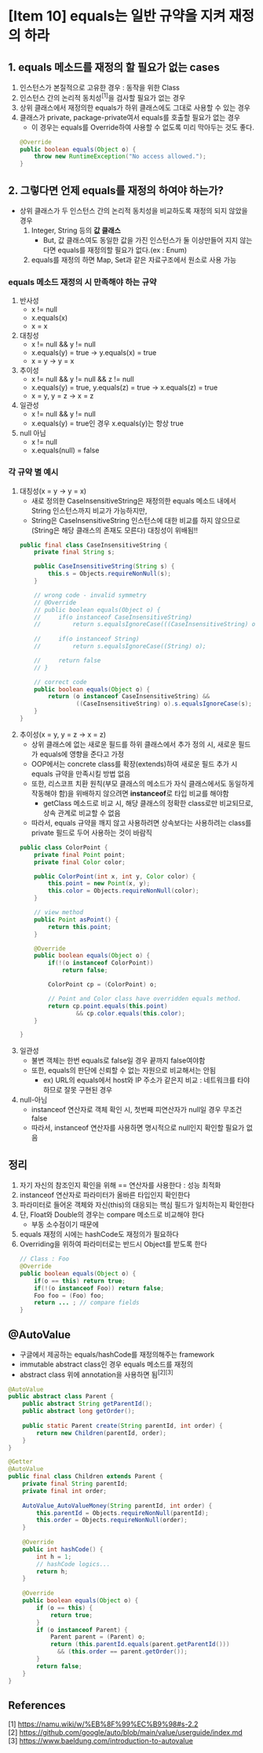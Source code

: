 # [Item 10] equals는 일반 규약을 지켜 재정의 하라
## 1. equals 메소드를 재정의 할 필요가 없는 cases
1. 인스턴스가 본질적으로 고유한 경우 : 동작을 위한 Class
2. 인스턴스 간의 논리적 동치성<sup>[1]</sup>을 검사할 필요가 없는 경우
3. 상위 클래스에서 재정의한 equals가 하위 클래스에도 그대로 사용할 수 있는 경우
4. 클래스가 private, package-private여서 equals를 호출할 필요가 없는 경우
    - 이 경우는 equals를 Override하여 사용할 수 없도록 미리 막아두는 것도 좋다.
    ```java
    @Override
    public boolean equals(Object o) {
        throw new RuntimeException("No access allowed.");
    }
    ```

## 2. 그렇다면 언제 equals를 재정의 하여야 하는가?
-  상위 클래스가 두 인스턴스 간의 논리적 동치성을 비교하도록 재정의 되지 않았을 경우
    1. Integer, String 등의 **값 클래스**
        - But, 값 클래스여도 동일한 값을 가진 인스턴스가 둘 이상만들어 지지 않는다면 equals를 재정의할 필요가 없다.(ex : Enum)
    2. equals를 재정의 하면 Map, Set과 같은 자료구조에서 원소로 사용 가능

### equals 메소드 재정의 시 만족해야 하는 규약
1. 반사성
    - x != null
    - x.equals(x)
    - x = x
2. 대칭성
    - x != null && y != null
    - x.equals(y) = true -> y.equals(x) = true
    - x = y -> y = x
3. 추이성
    - x != null && y != null && z != null
    - x.equals(y) = true, y.equals(z) = true -> x.equals(z) = true
    - x = y, y = z -> x = z
4. 일관성
    - x != null && y != null
    - x.equals(y) = true인 경우 x.equals(y)는 항상 true
5. null 아님
    - x != null
    - x.equals(null) = false

### 각 규약 별 예시
1. 대칭성(x = y -> y = x)
    - 새로 정의한 CaseInsensitiveString은 재정의한 equals 메소드 내에서 String 인스턴스까지 비교가 가능하지만,
    - String은 CaseInsensitiveString 인스턴스에 대한 비교를 하지 않으므로(String은 해당 클래스의 존재도 모른다) 대칭성이 위배됨!!
    ```java
    public final class CaseInsensitiveString {
        private final String s;

        public CaseInsensitiveString(String s) {
            this.s = Objects.requireNonNull(s);
        }

        // wrong code - invalid symmetry
        // @Override
        // public boolean equals(Object o) {
        //     if(o instanceof CaseInsensitiveString)
        //         return s.equalsIgnoreCase(((CaseInsensitiveString) o).s);
            
        //     if(o instanceof String)
        //         return s.equalsIgnoreCase((String) o);

        //     return false
        // }

        // correct code
        public boolean equals(Object o) {
            return (o instanceof CaseInsensitiveString) &&
                    ((CaseInsensitiveString) o).s.equalsIgnoreCase(s);
        }
    }
    ```
2. 추이성(x = y, y = z -> x = z)
    - 상위 클래스에 없는 새로운 필드를 하위 클래스에서 추가 정의 시, 새로운 필드가 equals에 영향을 준다고 가정
    - OOP에서는 concrete class를 확장(extends)하여 새로운 필드 추가 시 equals 규약을 만족시킬 방법 없음
    - 또한, 리스코프 치환 원칙(부모 클래스의 메소드가 자식 클래스에서도 동일하게 작동해야 함)을 위배하지 않으려면 **instanceof**로 타입 비교를 해야함
        - getClass 메소드로 비교 시, 해당 클래스의 정확한 class로만 비교되므로, 상속 관계로 비교할 수 없음
    - 따라서, equals 규약을 깨지 않고 사용하려면 상속보다는 사용하려는 class를 private 필드로 두어 사용하는 것이 바람직
    ```java
    public class ColorPoint {
        private final Point point;
        private final Color color;

        public ColorPoint(int x, int y, Color color) {
            this.point = new Point(x, y);
            this.color = Objects.requireNonNull(color);
        }

        // view method
        public Point asPoint() {
            return this.point;
        }

        @Override
        public boolean equals(Object o) {
            if(!(o instanceof ColorPoint)) 
                return false;

            ColorPoint cp = (ColorPoint) o;

            // Point and Color class have overridden equals method.
            return cp.point.equals(this.point) 
                    && cp.color.equals(this.color);
        }

    }
    ```
3. 일관성
    - 불변 객체는 한번 equals로 false일 경우 끝까지 false여야함
    - 또한, equals의 판단에 신뢰할 수 없는 자원으로 비교해서는 안됨
        - ex) URL의 equals에서 host와 IP 주소가 같은지 비교 : 네트워크를 타야하므로 잘못 구현된 경우
4. null-아님
    - instanceof 연산자로 객체 확인 시, 첫번째 피연산자가 null일 경우 무조건 false
    - 따라서, instanceof 연산자를 사용하면 명시적으로 null인지 확인할 필요가 없음

## 정리
1. 자기 자신의 참조인지 확인을 위해 == 연산자를 사용한다 : 성능 최적화
2. instanceof 연산자로 파라미터가 올바른 타입인지 확인한다
3. 파라미터로 들어온 객체와 자신(this)의 대응되는 핵심 필드가 일치하는지 확인한다
4. 단, Float와 Double의 경우는 compare 메소드로 비교해야 한다
    - 부동 소수점이기 때문에
5. equals 재정의 시에는 hashCode도 재정의가 필요하다
6. Overriding을 위하여 파라미터로는 반드시 Object를 받도록 한다
    ```java
    // Class : Foo
    @Override
    public boolean equals(Object o) {
        if(o == this) return true;
        if(!(o instanceof Foo)) return false;
        Foo foo = (Foo) foo;
        return ... ; // compare fields
    }
    ```

## @AutoValue
- 구글에서 제공하는 equals/hashCode를 재정의해주는 framework
- immutable abstract class인 경우 equals 메소드를 재정의
- abstract class 위에 annotation을 사용하면 됨<sup>[2]</sup><sup>[3]</sup>
```java
@AutoValue
public abstract class Parent {
    public abstract String getParentId();
    public abstract long getOrder();
    
    public static Parent create(String parentId, int order) {
        return new Children(parentId, order);
    }
}
```
```java
@Getter
@AutoValue
public final class Children extends Parent {
    private final String parentId;
    private final int order;
    
    AutoValue_AutoValueMoney(String parentId, int order) {
        this.parentId = Objects.requireNonNull(parentId);
        this.order = Objects.requireNonNull(order);
    }
    
    @Override
    public int hashCode() {
        int h = 1;
        // hashCode logics...
        return h;
    }
    
    @Override
    public boolean equals(Object o) {
        if (o == this) {
            return true;
        }
        if (o instanceof Parent) {
            Parent parent = (Parent) o;
            return (this.parentId.equals(parent.getParentId()))
              && (this.order == parent.getOrder());
        }
        return false;
    }
}
```

## References
[1] https://namu.wiki/w/%EB%8F%99%EC%B9%98#s-2.2 <br>
[2] https://github.com/google/auto/blob/main/value/userguide/index.md<br>
[3] https://www.baeldung.com/introduction-to-autovalue
